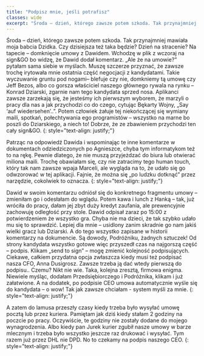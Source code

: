 ```yaml
---
title: "Podpisz mnie, jeśli potrafisz"
classes: wide
excerpt: "Środa – dzień, którego zawsze potem szkoda. Tak przynajmniej mawiała moja babcia Dzidka. Czy dzisiejsza też taka będzie? Dzień na stracenie?"
---
```

Środa – dzień, którego zawsze potem szkoda. Tak przynajmniej mawiała moja babcia Dzidka. Czy dzisiejsza też taka będzie? Dzień na stracenie?
Na tapecie – domknięcie umowy z Dawidem. Wchodzę w plik z wczoraj na sign&GO bo widzę, że Dawid dodał komentarz. „Ale że na umowie?” pytałam sama siebie w myślach. Muszę szczerze przyznać, że zawsze trochę irytowała mnie ostatnia część negocjacji z kandydatami. Takie wyczuwanie gruntu pod nogami– blefuje czy nie, domkniemy tą umowę czy Jeff Bezos, albo co gorsza właściciel naszego głównego rywala na rynku – Konrad Dziarski, zgarnie nam tego kandydata sprzed nosa. Aplikanci zawsze zarzekają się, że jesteśmy ich pierwszym wyborem, że marzyli o pracy dla nas a jak przychodzi co do czego, cytując Bękarty Wojny, „Say ‘auf wiedersehen’..”. Potem człowiek żałuje tej niekończącej się wymiany maili, spotkań, połechtywania ego programistów – wszystko na marne bo poszli do Dziarskiego, a niech to! Dobrze, że ze zbawieniem przychodzi ten cały sign&GO. 
{: style="text-align: justify;"}

Patrząc na odpowiedź Dawida i wspominając te inne komentarze w dokumentach odziedziczonych po Agnieszce, chyba tym informatykom też to na rękę. Pewnie dlatego, że nie muszą przyjeżdzać do biura lub otwierać miliona maili. Trochę obawiałam się, czy nie zatracimy tego human touch, który tak nam zawsze wpaja Marceli, ale wygląda na to, że udało się go odwzorować w tej aplikacji. Fajnie, że można się „po ludzku dotknąć” przez narzędzie, cokolwiek to oznacza. 
{: style="text-align: justify;"}

Dawid w swoim komentarzu odniósł się do konkretnego fragmentu umowy – zmieniłam go i odesłałam do wglądu. Potem kawa i lunch z Hanką – tak, już wróciła do pracy, dałam jej zbyt duży kredyt zaufania, ale prewencyjnie zachowuję odległość przy stole. Dawid odpisał zaraz po 15:00 z potwierdzeniem że wszystko gra. Chyba nie ma dzieci, że tak szybko udało mu się to sprawdzić. Lepiej dla mnie – usidlony zanim skradnie go nam jakiś wielki gracz lub Dziarski. A do tego wszystko zapisane w historii komentarzy na dokumencie. Są dowody, Podróżniku, żadnych sztuczek!
Od strony kandydata wszystko gotowe więc przyszedł czas na najgorszą część – podpis. 
Klikam „send to sign” – mogę zmienić kolejność podpisujących. Ciekawe, całkiem przydatna opcja zwłaszcza kiedy musi też podpisać nasza CFO, Anna Dusigrosz. Zawsze trzeba ją dać wtedy pierwszą do podpisu.. Czemu? Nikt nie wie. Taka, kolejna zresztą, firmowa enigma. Niewiele myśląc, dodałam  Przedsiębiorczego i Podróżnika, klikam i już załatwione. A na dodatek,  po podpisie CEO  umowa automatycznie wyśle się do kandydata – o wow! Tak jak zawsze chciałam - system myśli za mnie.
{: style="text-align: justify;"}

A zatem do lamusa przeszły czasy kiedy trzeba było wysyłać umowę pocztą lub przez kuriera. Pamiętam jak dziś kiedy stałam 2 godziny na poczcie po pracy. Oczywiście, te godziny nie zostały dodane do mojego wynagrodzenia. Albo kiedy pan Jurek kurier zgubił nasze umowy w barze mlecznym i trzeba było wszystko jeszcze raz drukować i wysyłać. Tym razem już przez DHL nie DPD.
No to czekamy na podpis naszego CEO. 
{: style="text-align: justify;"}
